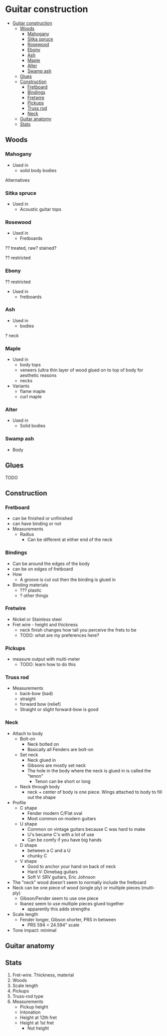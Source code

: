 # Guitar construction

- [Guitar construction](#guitar-construction)
  - [Woods](#woods)
    - [Mahogany](#mahogany)
    - [Sitka spruce](#sitka-spruce)
    - [Rosewood](#rosewood)
    - [Ebony](#ebony)
    - [Ash](#ash)
    - [Maple](#maple)
    - [Alter](#alter)
    - [Swamp ash](#swamp-ash)
  - [Glues](#glues)
  - [Construction](#construction)
    - [Fretboard](#fretboard)
    - [Bindings](#bindings)
    - [Fretwire](#fretwire)
    - [Pickups](#pickups)
    - [Truss rod](#truss-rod)
    - [Neck](#neck)
  - [Guitar anatomy](#guitar-anatomy)
  - [Stats](#stats)

## Woods

### Mahogany

* Used in
  * solid body bodies

Alternatives

### Sitka spruce

* Used in
  * Acoustic guitar tops


### Rosewood

* Used in
  * Fretboards

?? treated, raw? stained?


?? restricted

### Ebony

?? restricted

* Used in
  * fretboards

### Ash

* Used in
  * bodies

? neck

### Maple

* Used in
  * body tops
  * veneers (ultra thin layer of wood glued on to top of body for aesthetic reasons
  * necks
* Variants
  * flame maple
  * curl maple

### Alter

* Used in
  * Solid bodies

### Swamp ash

* Body

## Glues

TODO

## Construction

### Fretboard

* can be finished or unfinished
* can have binding or not
* Measurements
  * Radius
    * Can be different at either end of the neck

### Bindings

* Can be around the edges of the body
* can be on edges of fretboard
* How
  * A groove is cut out then the binding is glued in
* Binding materials
  * ??? plastic
  * ? other things


### Fretwire

* Nickel or Stainless steel
* Fret wire - height and thickness
    * neck finish changes how tall you perceive the frets to be
    * TODO: what are my preferences here?

### Pickups

* measure output with multi-meter
    * TODO: learn how to do this

### Truss rod

* Measurements
  * back-bow (bad)
  * straight
  * forward bow (relief)
  * Straight or slight forward-bow is good

### Neck

* Attach to body
  * Bolt-on
    * Neck bolted on
    * Basically all Fenders are bolt-on
  * Set neck
    * Neck glued in
    * Gibsons are mostly set neck
    * The hole in the body where the neck is glued in is called the "tenon"
      * Tenon can be short or long
  * Neck through body
    * neck + center of body is one piece. Wings attached to body to fill out the shape
* Profile
  * C shape
    * Fender modern C/Flat oval
    * Most common on modern guitars
  * U shape
    * Common on vintage guitars because C was hard to make
    * U's became C's with a lot of use
    * Can be comfy if you have big hands
  * D shape
    * between a C and a U
    * chunky C
  * V shape
    * Good to anchor your hand on back of neck
    * Hard V: Dimebag guitars
    * Soft V: SRV guitars, Eric Johnson
* The "neck" wood doesn't seem to normally include the fretboard
* Neck can be one piece of wood (single ply) or multiple pieces (multi-ply)
  * Gibson/Fender seem to use one piece
  * Ibanez seem to use multiple pieces glued together
    * apparently this adds strengths
* Scale length
    * Fender longer, Gibson shorter, PRS in between
        * PRS 594 = 24.594" scale
* Tone impact: minimal

## Guitar anatomy

## Stats

1. Fret-wire. Thickness, material
1. Woods
1. Scale length
1. Pickups
1. Truss-rod type
1. Measurements
    * Pickup height
    * Intonation
    * Height at 12th fret
    * Height at 1st fret
        * Nut height
